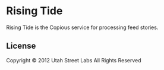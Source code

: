 # Rising Tide

Rising Tide is the Copious service for processing feed stories.



## License

Copyright © 2012 Utah Street Labs
All Rights Reserved
